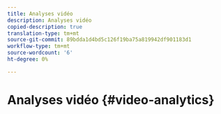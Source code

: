 ```yaml
---
title: Analyses vidéo
description: Analyses vidéo
copied-description: true
translation-type: tm+mt
source-git-commit: 89bdda1d4bd5c126f19ba75a819942df901183d1
workflow-type: tm+mt
source-wordcount: '6'
ht-degree: 0%

---
```



# Analyses vidéo {#video-analytics}

